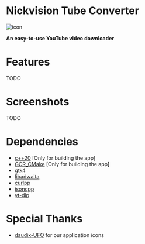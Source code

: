 # Nickvision Tube Converter
![icon](https://user-images.githubusercontent.com/17648453/171770636-91b75760-b3ee-4032-b67f-f2e0eddd99cd.svg)

**An easy-to-use YouTube video downloader**

# Features
TODO

# Screenshots
TODO

# Dependencies
- [c++20](https://en.cppreference.com/w/cpp/20) [Only for building the app]
- [GCR_CMake](https://github.com/Makman2/GCR_CMake) [Only for building the app]
- [gtk4](https://gtk.org/)
- [libadwaita](https://gnome.pages.gitlab.gnome.org/libadwaita/)
- [curlpp](http://www.curlpp.org/)
- [jsoncpp](https://github.com/open-source-parsers/jsoncpp)
- [yt-dlp](https://github.com/yt-dlp/yt-dlp)

# Special Thanks
- [daudix-UFO](https://github.com/daudix-UFO) for our application icons
